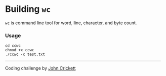 # Building `wc`

`wc` is command line tool for word, line, character, and byte count.

### Usage
```
cd ccwc
chmod +x ccwc
./ccwc -c test.txt
```

---
Coding challenge by [John Crickett](https://codingchallenges.substack.com/p/coding-challenge-1)
